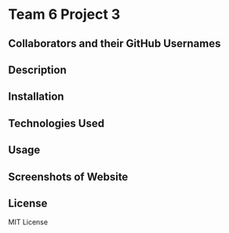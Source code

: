 # Team 6 Project 3

## Collaborators and their GitHub Usernames


## Description



## Installation


## Technologies Used



## Usage



## Screenshots of Website


## License
MIT License